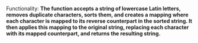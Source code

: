 Functionality: **The function accepts a string of lowercase Latin letters, removes duplicate characters, sorts them, and creates a mapping where each character is mapped to its reverse counterpart in the sorted string. It then applies this mapping to the original string, replacing each character with its mapped counterpart, and returns the resulting string.**